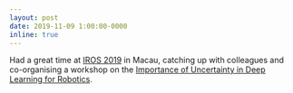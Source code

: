 ```yaml
---
layout: post
date: 2019-11-09 1:00:00-0000
inline: true
---
```


Had a great time at [IROS 2019](http://www.iros2019.org) in Macau, catching up with colleagues and co-organising a workshop on the [Importance of Uncertainty in  Deep Learning for Robotics](https://nikosuenderhauf.github.io/roboticvisionchallenges/iros2019).
